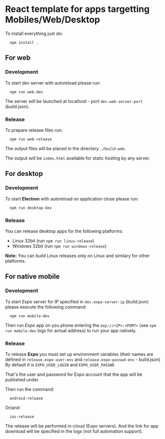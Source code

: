 # React template for apps targetting Mobiles/Web/Desktop

To install everything just do:
```
  npm install .
```

## For web

### Development

To start dev server with autoreload please run:
```
  npm run web-dev
```

The server will be launched at localhost - port `dev.web-server-port` (build.json).

### Release

To prepare release files run:
```
  npm run web-release
```

The output files will be placed in the directory `./build-web`.

The output will be `index.html` available for static hosting by any server.

## For desktop

### Development

To start **Electron** with autoreload on application close please run:
```
  npm run desktop-dev
```

### Release

You can release desktop apps for the following platforms:
* Linux 32bit (run `npm run linux-release`)
* Windows 32bit (run `npm run windows-release`)

**Note:** You can build Linux releases only on Linux and similary for other platforms.

## For native mobile

### Development

To start *Expo* server for IP specified in `dev.expo-server-ip` (build.json)
please execute the following command:
```
  npm run mobile-dev
```

Then run *Expo* app on you phone entering the `exp://<IP>:<PORT>` (see `npm run mobile-dev` logs for actual address)
to run your app natively.

### Release

To release **Expo** you must set up environment variables (their names are defined in `release.expo-user-env` and `release.expo-passwd-env` - build.json)
By default it is `EXPO_USER_LOGIN` and `EXPO_USER_PASSWD`

That's the user and password for Expo account that the app will be published under.

Then run the command:
```
  android-release
```

Or/and:
```
  ios-release
```

The release will be performed in-cloud (Expo servers).
And the link for app download will be specified in the logs (not full automation support).

